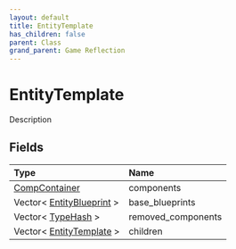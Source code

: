 ```yaml
---
layout: default
title: EntityTemplate
has_children: false
parent: Class
grand_parent: Game Reflection
---
```

# EntityTemplate
Description 

## Fields
| Type | Name |
|:-------------|:--------------|
| [CompContainer](/game-reflection/components/comp_container.md) | components |
| Vector< [EntityBlueprint](/game-reflection/components/entity_blueprint.md) > | base_blueprints |
| Vector< [TypeHash](/game-reflection/enums/type_hash.md) > | removed_components |
| Vector< [EntityTemplate](/game-reflection/classes/entity_template.md) > | children |
